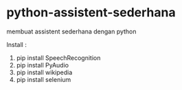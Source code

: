 # python-assistent-sederhana
membuat assistent sederhana dengan python

Install :
1. pip install SpeechRecognition
2. pip install PyAudio
3. pip install wikipedia
4. pip install selenium
